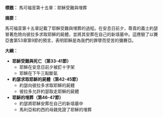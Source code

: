 **標題：** 馬可福音第十五章：耶穌受難與埋葬

**摘要：**

馬可福音第十五章記載了耶穌受難與埋葬的過程。在安息日前夕，尊貴的義士約瑟冒著危險向彼拉多求取耶穌的屍體，並將其安葬在自己的新墳墓中。這應驗了以賽亞書第53章第9節的預言，表明耶穌是為我們的罪孽而受苦的彌賽亞。

**大綱：**

* **耶穌受難與死亡（第33-41節）**
    * 耶穌在安息日前夕被釘十字架
    * 耶穌在下午三點斷氣
* **約瑟求取耶穌的屍體（第42-45節）**
    * 約瑟向彼拉多求取耶穌的屍體
    * 彼拉多允許約瑟取走耶穌的屍體
* **耶穌的埋葬（第46-47節）**
    * 約瑟將耶穌安葬在自己的新墳墓中
    * 馬利亞和約西的母親見證了耶穌的埋葬